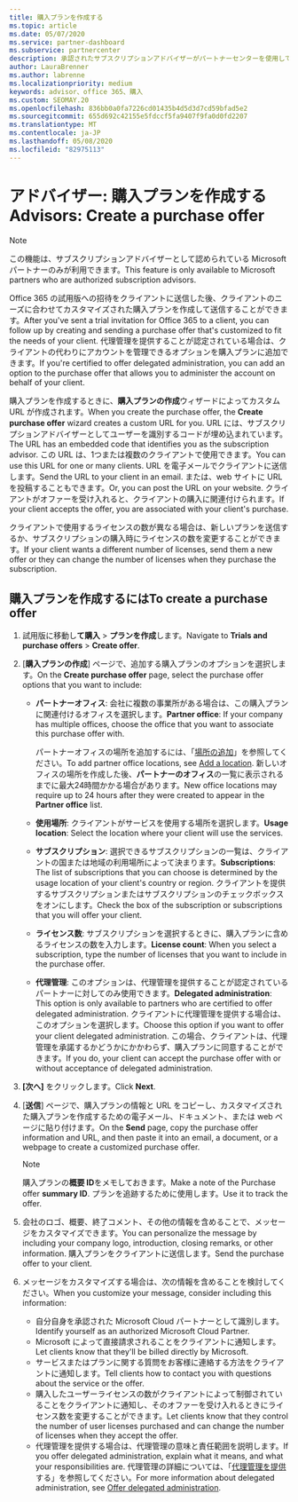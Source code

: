 ```yaml
---
title: 購入プランを作成する
ms.topic: article
ms.date: 05/07/2020
ms.service: partner-dashboard
ms.subservice: partnercenter
description: 承認されたサブスクリプションアドバイザーがパートナーセンターを使用して購入プランとカスタム URL を作成し、Office 365 の試用版への招待に含める方法について説明します。
author: LauraBrenner
ms.author: labrenne
ms.localizationpriority: medium
keywords: advisor、office 365、購入
ms.custom: SEOMAY.20
ms.openlocfilehash: 836bb0a0fa7226cd01435b4d5d3d7cd59bfad5e2
ms.sourcegitcommit: 655d692c42155e5fdccf5fa9407f9fa0d0fd2207
ms.translationtype: MT
ms.contentlocale: ja-JP
ms.lasthandoff: 05/08/2020
ms.locfileid: "82975113"
---
```

# <a name="advisors-create-a-purchase-offer"></a><span data-ttu-id="c7df0-104">アドバイザー: 購入プランを作成する</span><span class="sxs-lookup"><span data-stu-id="c7df0-104">Advisors: Create a purchase offer</span></span>

> [!NOTE]
> <span data-ttu-id="c7df0-105">この機能は、サブスクリプションアドバイザーとして認められている Microsoft パートナーのみが利用できます。</span><span class="sxs-lookup"><span data-stu-id="c7df0-105">This feature is only available to Microsoft partners who are authorized subscription advisors.</span></span>

<span data-ttu-id="c7df0-106">Office 365 の試用版への招待をクライアントに送信した後、クライアントのニーズに合わせてカスタマイズされた購入プランを作成して送信することができます。</span><span class="sxs-lookup"><span data-stu-id="c7df0-106">After you've sent a trial invitation for Office 365 to a client, you can follow up by creating and sending a purchase offer that's customized to fit the needs of your client.</span></span> <span data-ttu-id="c7df0-107">代理管理を提供することが認定されている場合は、クライアントの代わりにアカウントを管理できるオプションを購入プランに追加できます。</span><span class="sxs-lookup"><span data-stu-id="c7df0-107">If you're certified to offer delegated administration, you can add an option to the purchase offer that allows you to administer the account on behalf of your client.</span></span>

<span data-ttu-id="c7df0-108">購入プランを作成するときに、**購入プランの作成**ウィザードによってカスタム URL が作成されます。</span><span class="sxs-lookup"><span data-stu-id="c7df0-108">When you create the purchase offer, the **Create purchase offer** wizard creates a custom URL for you.</span></span> <span data-ttu-id="c7df0-109">URL には、サブスクリプションアドバイザーとしてユーザーを識別するコードが埋め込まれています。</span><span class="sxs-lookup"><span data-stu-id="c7df0-109">The URL has an embedded code that identifies you as the subscription advisor.</span></span> <span data-ttu-id="c7df0-110">この URL は、1つまたは複数のクライアントで使用できます。</span><span class="sxs-lookup"><span data-stu-id="c7df0-110">You can use this URL for one or many clients.</span></span> <span data-ttu-id="c7df0-111">URL を電子メールでクライアントに送信します。</span><span class="sxs-lookup"><span data-stu-id="c7df0-111">Send the URL to your client in an email.</span></span> <span data-ttu-id="c7df0-112">または、web サイトに URL を投稿することもできます。</span><span class="sxs-lookup"><span data-stu-id="c7df0-112">Or, you can post the URL on your website.</span></span> <span data-ttu-id="c7df0-113">クライアントがオファーを受け入れると、クライアントの購入に関連付けられます。</span><span class="sxs-lookup"><span data-stu-id="c7df0-113">If your client accepts the offer, you are associated with your client's purchase.</span></span>

<span data-ttu-id="c7df0-114">クライアントで使用するライセンスの数が異なる場合は、新しいプランを送信するか、サブスクリプションの購入時にライセンスの数を変更することができます。</span><span class="sxs-lookup"><span data-stu-id="c7df0-114">If your client wants a different number of licenses, send them a new offer or they can change the number of licenses when they purchase the subscription.</span></span> 

## <a name="to-create-a-purchase-offer"></a><span data-ttu-id="c7df0-115">購入プランを作成するには</span><span class="sxs-lookup"><span data-stu-id="c7df0-115">To create a purchase offer</span></span>

1. <span data-ttu-id="c7df0-116">試用版に移動し**て購入** > **プランを作成**します。</span><span class="sxs-lookup"><span data-stu-id="c7df0-116">Navigate to **Trials and purchase offers** > **Create offer**.</span></span>

2. <span data-ttu-id="c7df0-117">[**購入プランの作成**] ページで、追加する購入プランのオプションを選択します。</span><span class="sxs-lookup"><span data-stu-id="c7df0-117">On the **Create purchase offer** page, select the purchase offer options that you want to include:</span></span>

    - <span data-ttu-id="c7df0-118">**パートナーオフィス**: 会社に複数の事業所がある場合は、この購入プランに関連付けるオフィスを選択します。</span><span class="sxs-lookup"><span data-stu-id="c7df0-118">**Partner office**: If your company has multiple offices, choose the office that you want to associate this purchase offer with.</span></span>

        <span data-ttu-id="c7df0-119">パートナーオフィスの場所を追加するには、「[場所の追加](manage-locations.md)」を参照してください。</span><span class="sxs-lookup"><span data-stu-id="c7df0-119">To add partner office locations, see [Add a location](manage-locations.md).</span></span> <span data-ttu-id="c7df0-120">新しいオフィスの場所を作成した後、**パートナーのオフィス**の一覧に表示されるまでに最大24時間かかる場合があります。</span><span class="sxs-lookup"><span data-stu-id="c7df0-120">New office locations may require up to 24 hours after they were created to appear in the **Partner office** list.</span></span>

    - <span data-ttu-id="c7df0-121">**使用場所**: クライアントがサービスを使用する場所を選択します。</span><span class="sxs-lookup"><span data-stu-id="c7df0-121">**Usage location**: Select the location where your client will use the services.</span></span>
    - <span data-ttu-id="c7df0-122">**サブスクリプション**: 選択できるサブスクリプションの一覧は、クライアントの国または地域の利用場所によって決まります。</span><span class="sxs-lookup"><span data-stu-id="c7df0-122">**Subscriptions**: The list of subscriptions that you can choose is determined by the usage location of your client's country or region.</span></span> <span data-ttu-id="c7df0-123">クライアントを提供するサブスクリプションまたはサブスクリプションのチェックボックスをオンにします。</span><span class="sxs-lookup"><span data-stu-id="c7df0-123">Check the box of the subscription or subscriptions that you will offer your client.</span></span>
    - <span data-ttu-id="c7df0-124">**ライセンス数**: サブスクリプションを選択するときに、購入プランに含めるライセンスの数を入力します。</span><span class="sxs-lookup"><span data-stu-id="c7df0-124">**License count**: When you select a subscription, type the number of licenses that you want to include in the purchase offer.</span></span>
    - <span data-ttu-id="c7df0-125">**代理管理**: このオプションは、代理管理を提供することが認定されているパートナーに対してのみ使用できます。</span><span class="sxs-lookup"><span data-stu-id="c7df0-125">**Delegated administration**: This option is only available to partners who are certified to offer delegated administration.</span></span> <span data-ttu-id="c7df0-126">クライアントに代理管理を提供する場合は、このオプションを選択します。</span><span class="sxs-lookup"><span data-stu-id="c7df0-126">Choose this option if you want to offer your client delegated administration.</span></span> <span data-ttu-id="c7df0-127">この場合、クライアントは、代理管理を承諾するかどうかにかかわらず、購入プランに同意することができます。</span><span class="sxs-lookup"><span data-stu-id="c7df0-127">If you do, your client can accept the purchase offer with or without acceptance of delegated administration.</span></span>

3. <span data-ttu-id="c7df0-128">**[次へ]** をクリックします。</span><span class="sxs-lookup"><span data-stu-id="c7df0-128">Click **Next**.</span></span>

4. <span data-ttu-id="c7df0-129">[**送信**] ページで、購入プランの情報と URL をコピーし、カスタマイズされた購入プランを作成するための電子メール、ドキュメント、または web ページに貼り付けます。</span><span class="sxs-lookup"><span data-stu-id="c7df0-129">On the **Send** page, copy the purchase offer information and URL, and then paste it into an email, a document, or a webpage to create a customized purchase offer.</span></span>

    > [!NOTE]
    > <span data-ttu-id="c7df0-130">購入プランの**概要 ID**をメモしておきます。</span><span class="sxs-lookup"><span data-stu-id="c7df0-130">Make a note of the Purchase offer **summary ID**.</span></span> <span data-ttu-id="c7df0-131">プランを追跡するために使用します。</span><span class="sxs-lookup"><span data-stu-id="c7df0-131">Use it to track the offer.</span></span>

5. <span data-ttu-id="c7df0-132">会社のロゴ、概要、終了コメント、その他の情報を含めることで、メッセージをカスタマイズできます。</span><span class="sxs-lookup"><span data-stu-id="c7df0-132">You can personalize the message by including your company logo, introduction, closing remarks, or other information.</span></span> <span data-ttu-id="c7df0-133">購入プランをクライアントに送信します。</span><span class="sxs-lookup"><span data-stu-id="c7df0-133">Send the purchase offer to your client.</span></span>

6. <span data-ttu-id="c7df0-134">メッセージをカスタマイズする場合は、次の情報を含めることを検討してください。</span><span class="sxs-lookup"><span data-stu-id="c7df0-134">When you customize your message, consider including this information:</span></span>

    - <span data-ttu-id="c7df0-135">自分自身を承認された Microsoft Cloud パートナーとして識別します。</span><span class="sxs-lookup"><span data-stu-id="c7df0-135">Identify yourself as an authorized Microsoft Cloud Partner.</span></span>
    - <span data-ttu-id="c7df0-136">Microsoft によって直接請求されることをクライアントに通知します。</span><span class="sxs-lookup"><span data-stu-id="c7df0-136">Let clients know that they'll be billed directly by Microsoft.</span></span>
    - <span data-ttu-id="c7df0-137">サービスまたはプランに関する質問をお客様に連絡する方法をクライアントに通知します。</span><span class="sxs-lookup"><span data-stu-id="c7df0-137">Tell clients how to contact you with questions about the service or the offer.</span></span>
    - <span data-ttu-id="c7df0-138">購入したユーザーライセンスの数がクライアントによって制御されていることをクライアントに通知し、そのオファーを受け入れるときにライセンス数を変更することができます。</span><span class="sxs-lookup"><span data-stu-id="c7df0-138">Let clients know that they control the number of user licenses purchased and can change the number of licenses when they accept the offer.</span></span>
    - <span data-ttu-id="c7df0-139">代理管理を提供する場合は、代理管理の意味と責任範囲を説明します。</span><span class="sxs-lookup"><span data-stu-id="c7df0-139">If you offer delegated administration, explain what it means, and what your responsibilities are.</span></span> <span data-ttu-id="c7df0-140">代理管理の詳細については、「[代理管理を提供](customers_revoke_admin_privileges.md)する」を参照してください。</span><span class="sxs-lookup"><span data-stu-id="c7df0-140">For more information about delegated administration, see [Offer delegated administration](customers_revoke_admin_privileges.md).</span></span>